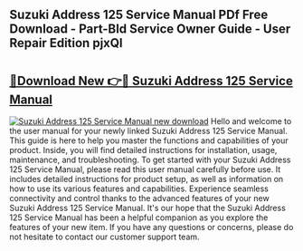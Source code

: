 ## Suzuki Address 125 Service Manual PDf Free Download - Part-BId Service Owner Guide - User Repair Edition pjxQl

# <h2><a href="http://bc82007.oget.top/?id=Suzuki+Address+125+Service+Manual">🔗Download New 👉🔴 Suzuki Address 125 Service Manual</a></h2>

[![Suzuki Address 125 Service Manual new download](https://i.imgur.com/5g1atiW.png)](http://bc82007.oget.top/?id=Suzuki+Address+125+Service+Manual)
Hello and welcome to the user manual for your newly linked Suzuki Address 125 Service Manual. This guide is here to help you master the functions and capabilities of your product. Inside, you will find detailed instructions for installation, usage, maintenance, and troubleshooting. To get started with your Suzuki Address 125 Service Manual, please read this user manual carefully before use. It includes detailed instructions for product setup, as well as information on how to use its various features and capabilities. Experience seamless connectivity and control thanks to the advanced features of your new Suzuki Address 125 Service Manual. It's our hope that the Suzuki Address 125 Service Manual has been a helpful companion as you explore the features of your new item. If you have any questions or concerns, please do not hesitate to contact our customer support team.

